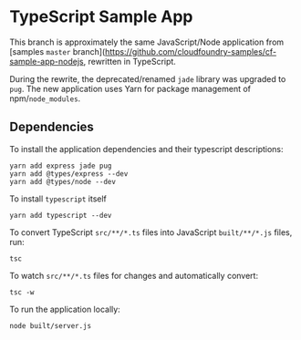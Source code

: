 # TypeScript Sample App

This branch is approximately the same JavaScript/Node application from [samples `master` branch](https://github.com/cloudfoundry-samples/cf-sample-app-nodejs, rewritten in TypeScript.

During the rewrite, the deprecated/renamed `jade` library was upgraded to `pug`. The new application uses Yarn for package management of npm/`node_modules`.

## Dependencies

To install the application dependencies and their typescript descriptions:

```plain
yarn add express jade pug
yarn add @types/express --dev
yarn add @types/node --dev
```

To install `typescript` itself

```plain
yarn add typescript --dev
```

To convert TypeScript `src/**/*.ts` files into JavaScript `built/**/*.js` files, run:

```plain
tsc
```

To watch `src/**/*.ts` files for changes and automatically convert:

```plain
tsc -w
```

To run the application locally:

```plain
node built/server.js
```